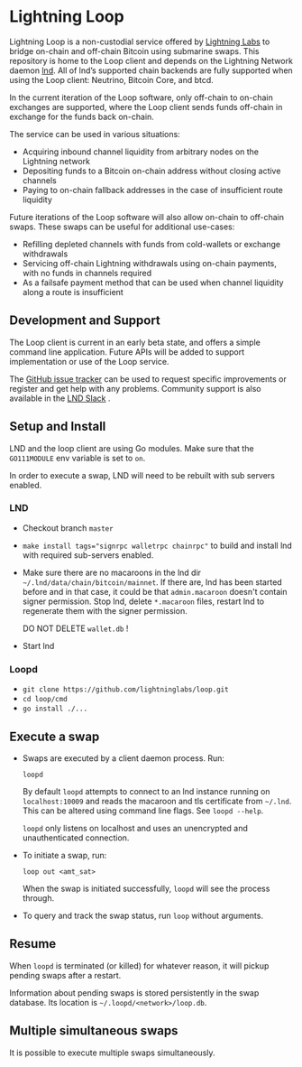 # Lightning Loop
 
Lightning Loop is a non-custodial service offered by
[Lightning Labs](https://lightning.engineering/) to bridge on-chain and
off-chain Bitcoin using submarine swaps. This repository is home to the Loop
client and depends on the Lightning Network daemon
[lnd](https://github.com/lightningnetwork/lnd). All of lnd’s supported chain
backends are fully supported when using the Loop client: Neutrino, Bitcoin
Core, and btcd.

In the current iteration of the Loop software, only off-chain to on-chain
exchanges are supported, where the Loop client sends funds off-chain in
exchange for the funds back on-chain.

The service can be used in various situations:

- Acquiring inbound channel liquidity from arbitrary nodes on the Lightning
    network
- Depositing funds to a Bitcoin on-chain address without closing active
    channels
- Paying to on-chain fallback addresses in the case of insufficient route
    liquidity

Future iterations of the Loop software will also allow on-chain to off-chain
swaps. These swaps can be useful for additional use-cases:

- Refilling depleted channels with funds from cold-wallets or exchange
    withdrawals
- Servicing off-chain Lightning withdrawals using on-chain payments, with no
    funds in channels required
- As a failsafe payment method that can be used when channel liquidity along a
    route is insufficient

## Development and Support

The Loop client is current in an early beta state, and offers a simple command
line application. Future APIs will be added to support implementation or use of
the Loop service.

The [GitHub issue tracker](https://github.com/lightninglabs/loop/issues) can be
used to request specific improvements or register and get help with any
problems. Community support is also available in the
[LND Slack](https://join.slack.com/t/lightningcommunity/shared_invite/enQtMzQ0OTQyNjE5NjU1LWRiMGNmOTZiNzU0MTVmYzc1ZGFkZTUyNzUwOGJjMjYwNWRkNWQzZWE3MTkwZjdjZGE5ZGNiNGVkMzI2MDU4ZTE)
.

## Setup and Install

LND and the loop client are using Go modules. Make sure that the `GO111MODULE`
env variable is set to `on`.

In order to execute a swap, LND will need to be rebuilt with sub servers
enabled.

### LND

* Checkout branch `master`

- `make install tags="signrpc walletrpc chainrpc"` to build and install lnd
  with required sub-servers enabled.

- Make sure there are no macaroons in the lnd dir
  `~/.lnd/data/chain/bitcoin/mainnet`. If there are, lnd has been started
  before and in that case, it could be that `admin.macaroon` doesn't contain
  signer permission. Stop lnd, delete `*.macaroon` files, restart lnd to
  regenerate them with the signer permission.

  DO NOT DELETE `wallet.db` !

- Start lnd

### Loopd
- `git clone https://github.com/lightninglabs/loop.git`
- `cd loop/cmd`
- `go install ./...`

## Execute a swap

* Swaps are executed by a client daemon process. Run:

  `loopd`

  By default `loopd` attempts to connect to an lnd instance running on
  `localhost:10009` and reads the macaroon and tls certificate from `~/.lnd`.
  This can be altered using command line flags. See `loopd --help`.

  `loopd` only listens on localhost and uses an unencrypted and unauthenticated
  connection.

* To initiate a swap, run:

  `loop out <amt_sat>` 
  
  When the swap is initiated successfully, `loopd` will see the process through.

* To query and track the swap status, run `loop` without arguments.    

## Resume
When `loopd` is terminated (or killed) for whatever reason, it will pickup
pending swaps after a restart. 

Information about pending swaps is stored persistently in the swap database.
Its location is `~/.loopd/<network>/loop.db`.

## Multiple simultaneous swaps

It is possible to execute multiple swaps simultaneously.

